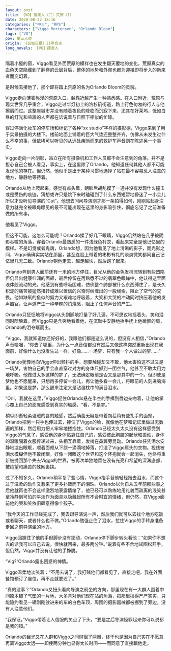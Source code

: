 ```yaml
---
layout: post
title: 【VO】摆渡人（二）荒原（1）
date: 2020-08-22 18:16
categories: ["中土", "RPS"]
characters: ["Viggo Mortensen", "Orlando Bloom"]
tags: ["VO"]
pov: 第三人称
origin: 《白城日报》21年合志
long_novels: 【VO】摆渡人
---
```


隔着小屋的窗，Viggo看见外面荒原的模样也在发生翻天覆地的变化，荒原真实的血色天空隐藏到了翻卷的云层背后，整体的地势和外观也都为迎接即将步入的新来者而变幻着。

是时候去接他了，那个即将踏上荒原的名为Orlando Bloom的灵魂。

Viggo走向薄雾弥漫的荒原入口，越靠近越产生一种熟悉感。在入口附近，荒原与现实世界几乎重合，Viggo走过华灯初上的洛杉矶街道，路上行色匆匆的行人与他擦肩而过。这整座城市并没有随着夜色的降临而沉寂下来，尤其在好莱坞，恍如白昼的灯光和喧嚣的人声都在诉说着与日照下相似的忙碌。

穿过停满化妆车的停车场和标记了各种“xx studio”字样的摄影棚，Viggo来到了用于实景拍摄的大楼下。楼前地面上铺着的巨大气垫还整整齐齐，仿佛从未发生过什么不幸的事，但依稀可以听见的从远处疾驰而来的救护车声音则在陈述另一个事实。

Viggo走向一片阴影，站立在所有摄像机和工作人员都不会注意到的角落。并不是担心自己会被人看见，事实上，在这里除了Orlando，他知道任何其他人都不可能发现他的存在。但仍然，他似乎是出于某种习惯地选择了站在最不容易惹人注意的地方，静静地等待着。

Orlando从地上爬起来，感觉有点头晕，朝脑后胡乱摸了一通并没有发现什么撞击或是受伤的痕迹，猜想或许只是跳下来时磕碰到了什么东西短暂地昏迷了一小会儿所以才没听见导演的“Cut”。他想去问问导演刚才那一条拍得如何，刚刚站起身注意力就完全被眼角瞟见的最不可能出现在这里的身影吸引住，彻底忘记了之前准备做的所有事。

他看见了Viggo。

但这不可能，这怎么可能呢？Orlando揉了好几下眼睛，Viggo仍然站在几乎被阴影吞噬的角落，穿着Orlando最熟悉的一件浅绿色衬衣，看起来完全是他记忆里的模样。不是幻觉或者鬼魂，Orlando想，因为他看见了地上清晰的影子，而光影之间，Viggo确确实实站在那里，甚至连脸上带着的彬彬有礼的淡淡微笑都同自己记忆里几无二致。Orlando朝他走去，越走越快，然后跑了起来。

Orlando奔到男人面前还有一米的地方停住，目光从他的金色发梢流转到有些凹陷但仍显出健康红润的面颊，最后停留在再熟悉不过的翡翠色眼眸中，他认得这里面液体般流动的光。他感到有些呼吸困难，仿佛整个肺部被什么东西缚住了，是长久积淀的痛苦被猛然扭转成难以置信的兴奋时纠缠出的一股绳索，阻止了空气的交换。他如缺氧的鱼似的努力又艰难地呼吸着，大笑和大哭的冲动同时挤压着他的发声器官，让声道产生一种辛辣的灼烧感，阻止了任何声音的产生。

Orlando只怔怔地将Viggo从头到脚地打量了好几遍，不可思议地摇着头，笑和泪同时酝酿着。而Viggo只是含笑地看着他，在沉默中安静地抬手抚上他微颤的肩，Orlando的泪夺眶而出。

“Viggo，我就知道你还好好的，我跟他们都是这么说的，但没有人相信，”Orlando声音哽咽，“你去了哪里，为什么一点音信都没有然后又像这样突然重新出现在我面前，好像什么也没发生过一样，好像……一场梦，只有我一个人做过的梦……”

Orlando犹豫地向Viggo伸出颤抖的手，想要触碰却又不敢，他太害怕这不过又是一场梦，害怕自己的手会直直穿过对方的身体只抓到一团空气，他甚至不敢太用力地呼吸。他做过太多这样的梦了，无法确定眼前是否又是那其中的一个。但即使是梦他也不愿醒来，只想再多停留一会儿，再让他多看一会儿，将眼前的人刻进脑海里。如果这是梦，那么醒来注定又是沾湿枕巾的满目泪水。

“Orli，我就在这里，”Viggo捉住Orlando悬在半空的手捧到唇边亲吻着，让他的掌心覆上自己的面庞感受到真实的触感，“看，不是梦。”

稍纵即逝轻柔温暖的唇的触感，然后确凿无疑是带着胡茬稍有些扎手的面颊，Orlando把另一只手也伸过去，捧住了Viggo的脸，就像他在梦和记忆里做过无数遍的那样，然后用力把人牢牢地搂抱住。Orlando已经太久太久没有这样感受到Viggo的气息了，感受他的身体贴靠住自己的，感受彼此胸腔的起伏和振动，身体的温暖隔着衣服传递过来，头相互靠着，发梢在鼻翼旁晃动。Orlando任凭泪水安静地溢出眼眶，顺着面颊从下颔一滴滴地掉落，打湿了Viggo肩头的衣物。视线被泪水模糊但他不敢闭眼，好像一闭眼这个世界和这个怀抱就会一起消失，他终将重新被抛回那个失去Viggo的世界，被再次单独地留在没有光亮和希望的深渊底部，被绝望和痛苦的蛛网裹挟。

过了不知多久，Orlando稍平复了些心情，Viggo抬手替他轻轻揩去泪水，而这个过于温柔的动作又惹来了更多扑簌而下的泪珠。Orlando以为自从五年前那些事之后他就再也不会这样激烈地表露情绪了，他已经可以熟练地用礼貌而疏离的浅笑甚至冷静到可怕的平淡作为面具以隐藏起所有不合时宜的情绪，但仍然，在Viggo面前他的哭和笑依旧肆意得像个孩子。

“我今天的工作已经完成了，我去跟导演说一声，然后我们就可以去找个地方吃饭或者聊天，或者什么也不做。”Orlando勉强止住了泪水，拉住Viggo的手转身准备走回之前导演坐的地方。

Viggo回握住了他的手但脚步没有挪动，Orlando停下脚步转头看他：“如果你不想去的话我可以自己去说，很快就回来，最多两分钟。”说着有些不舍地试图松开手，但仍然，Viggo并没有让他的手挣脱。

“Vig?”Orlando露出困惑的神情。

Viggo温柔地淡笑着：“不用去说了，我打赌他们都看见了，直接走吧。我在外面餐馆预订了座位，再不走就要迟了。”

“真的没事？”Orlando又扭头看向导演之前坐的方向，那里现在有一大群人围着中间原本铺了气垫的一片地，大多背对他们现在站的角落，把那里挡得严严实实，只能隐约看见一辆刚刚驶进来的车的白色车顶，周围的摄影器械都被挪到了旁边。没有人注意他们。

“我保证，”Viggo带着让人信服的笑点了下头，“要是之后导演怪罪起来你可以说都是我的错。”

Orlando的目光又在人群和Viggo之间徘徊了两圈，终于也是因为自己实在不愿意再离Viggo太远——即使两分钟也显得太长时间——而同意了直接跟他走。
